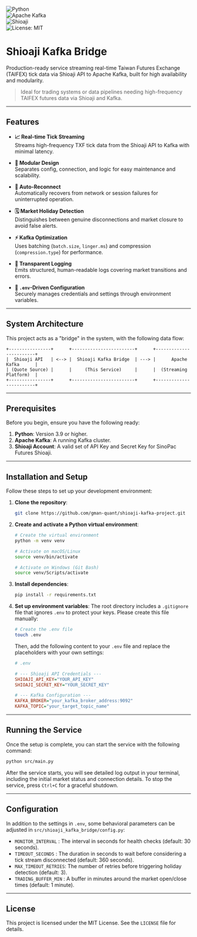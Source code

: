 ![Python](https://img.shields.io/badge/python-3.9%2B-blue)  
![Apache Kafka](https://img.shields.io/badge/Kafka-required-orange)  
![Shioaji](https://img.shields.io/badge/SHIOAJI-required-orange)  
![License: MIT](https://img.shields.io/badge/License-MIT-green)


# Shioaji Kafka Bridge

Production-ready service streaming real-time Taiwan Futures Exchange (TAIFEX) tick data via Shioaji API to Apache Kafka, built for high availability and modularity.

> Ideal for trading systems or data pipelines needing high-frequency TAIFEX futures data via Shioaji and Kafka.


---

## Features

- **📈 Real-time Tick Streaming**  
  Streams high-frequency TXF tick data from the Shioaji API to Kafka with minimal latency.

- **🧩 Modular Design**  
  Separates config, connection, and logic for easy maintenance and scalability.

- **🔄 Auto-Reconnect**  
  Automatically recovers from network or session failures for uninterrupted operation.

- **🗓️ Market Holiday Detection**  
  Distinguishes between genuine disconnections and market closure to avoid false alerts.

- **⚡️ Kafka Optimization**  
  Uses batching (`batch.size`, `linger.ms`) and compression (`compression.type`) for performance.

- **📝 Transparent Logging**  
  Emits structured, human-readable logs covering market transitions and errors.

- **🔑 `.env`-Driven Configuration**  
  Securely manages credentials and settings through environment variables.

---

## System Architecture

This project acts as a "bridge" in the system, with the following data flow:

```
+----------------+      +------------------------+      +------------------------+
|  Shioaji API   | <--> |  Shioaji Kafka Bridge  | ---> |      Apache Kafka      |
| (Quote Source) |      |     (This Service)     |      |  (Streaming Platform)  |
+----------------+      +------------------------+      +------------------------+
```

---


## Prerequisites

Before you begin, ensure you have the following ready:

1.  **Python**: Version 3.9 or higher.
2.  **Apache Kafka**: A running Kafka cluster.
3.  **Shioaji Account**: A valid set of API Key and Secret Key for SinoPac Futures Shioaji.

---

## Installation and Setup

Follow these steps to set up your development environment:

1.  **Clone the repository**:
    ```bash
    git clone https://github.com/gman-quant/shioaji-kafka-project.git
    ```

2.  **Create and activate a Python virtual environment**:
    ```bash
    # Create the virtual environment
    python -m venv venv
    ```
    ```bash
    # Activate on macOS/Linux
    source venv/bin/activate
    ```
    ```bash
    # Activate on Windows (Git Bash)
    source venv/Scripts/activate
    ```

3.  **Install dependencies**:
    ```bash
    pip install -r requirements.txt
    ```

4.  **Set up environment variables**:
    The root directory includes a `.gitignore` file that ignores `.env` to protect your keys. Please create this file manually:

    ```bash
    # Create the .env file
    touch .env
    ```

    Then, add the following content to your `.env` file and replace the placeholders with your own settings:

    ```ini
    # .env

    # --- Shioaji API Credentials ---
    SHIOAJI_API_KEY="YOUR_API_KEY"
    SHIOAJI_SECRET_KEY="YOUR_SECRET_KEY"

    # --- Kafka Configuration ---
    KAFKA_BROKER="your_kafka_broker_address:9092"
    KAFKA_TOPIC="your_target_topic_name"
    ```

---

## Running the Service

Once the setup is complete, you can start the service with the following command:

```bash
python src/main.py
```

After the service starts, you will see detailed log output in your terminal, including the initial market status and connection details. To stop the service, press `Ctrl+C` for a graceful shutdown.

---

## Configuration

In addition to the settings in `.env`, some behavioral parameters can be adjusted in `src/shioaji_kafka_bridge/config.py`:

* `MONITOR_INTERVAL`   : The interval in seconds for health checks (default: 30 seconds).
* `TIMEOUT_SECONDS`    : The duration in seconds to wait before considering a tick stream disconnected (default: 360 seconds).
* `MAX_TIMEOUT_RETRIES`: The number of retries before triggering holiday detection (default: 3).
* `TRADING_BUFFER_MIN` : A buffer in minutes around the market open/close times (default: 1 minute).

---

## License

This project is licensed under the MIT License. See the `LICENSE` file for details.
